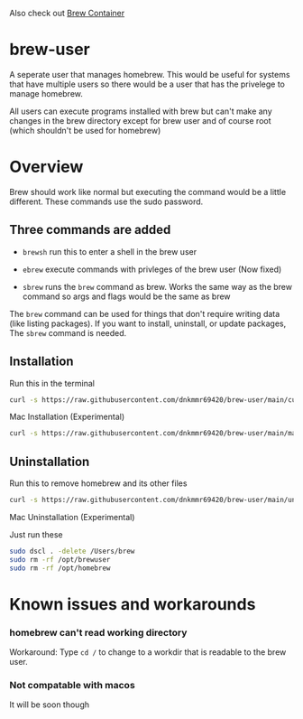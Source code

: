 Also check out [Brew Container](https://github.com/dnkmmr69420/brew-container)

# brew-user

A seperate user that manages homebrew. This would be useful for systems that have multiple users so there would be a user that has the privelege to manage homebrew.

All users can execute programs installed with brew but can't make any changes in the brew directory except for brew user and of course root (which shouldn't be used for homebrew)

# Overview
Brew should work like normal but executing the command would be a little different. These commands use the sudo password.

## Three commands are added

- `brewsh` run this to enter a shell in the brew user

- `ebrew` execute commands with privleges of the brew user (Now fixed)

- `sbrew` runs the `brew` command as brew. Works the same way as the brew command so args and flags would be the same as brew

The `brew` command can be used for things that don't require writing data (like listing packages). If you want to install, uninstall, or update packages, The `sbrew` command is needed.

## Installation

Run this in the terminal

```bash
curl -s https://raw.githubusercontent.com/dnkmmr69420/brew-user/main/curl.sh | bash
```

Mac Installation (Experimental)
```bash
curl -s https://raw.githubusercontent.com/dnkmmr69420/brew-user/main/mac-curl.sh | bash
```

## Uninstallation

Run this to remove homebrew and its other files

```bash
curl -s https://raw.githubusercontent.com/dnkmmr69420/brew-user/main/uninstall.sh | bash
```

Mac Uninstallation (Experimental)

Just run these
```bash
sudo dscl . -delete /Users/brew
sudo rm -rf /opt/brewuser
sudo rm -rf /opt/homebrew
```

# Known issues and workarounds

### homebrew can't read working directory
Workaround: Type `cd /` to change to a workdir that is readable to the brew user.

### Not compatable with macos

It will be soon though
